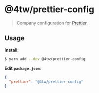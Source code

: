 # @4tw/prettier-config

> Company configuration for [Prettier](https://prettier.io).

## Usage

**Install**:

```bash
$ yarn add --dev @4tw/prettier-config
```

**Edit `package.json`**:

```json
{
  "prettier": "@4tw/prettier-config"
}
```
